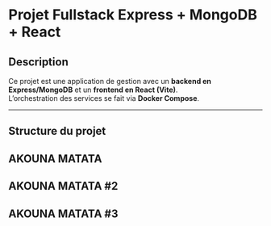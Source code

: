 # Projet Fullstack Express + MongoDB + React

## Description
Ce projet est une application de gestion avec un **backend en Express/MongoDB** et un **frontend en React (Vite)**.  
L’orchestration des services se fait via **Docker Compose**.

---

##  Structure du projet

##  AKOUNA MATATA

##  AKOUNA MATATA #2
##  AKOUNA MATATA #3
